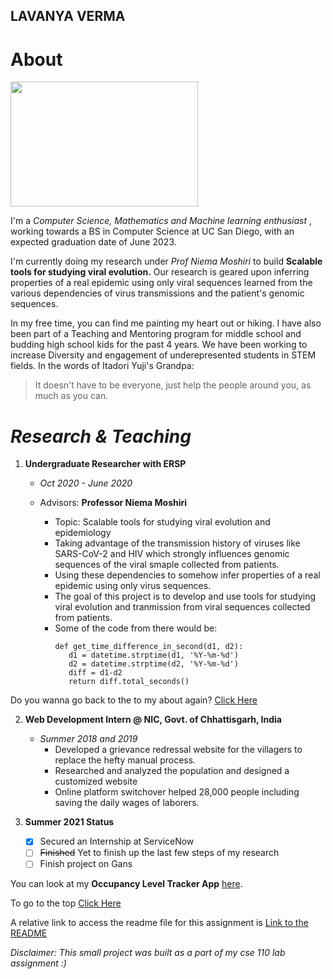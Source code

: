 ## LAVANYA VERMA
# About
<img src="https://miro.medium.com/max/2560/1*UBPbXxCACLSygvXutPPGSA.jpeg" height="200" width = "300">


   I'm a _Computer Science, Mathematics and Machine learning enthusiast_ , working towards a BS in Computer Science at UC San Diego, with an expected graduation date of June 2023.

   I'm currently doing my research under _Prof Niema Moshiri_ to build **Scalable tools for studying viral evolution.** Our research is geared upon inferring properties of a real epidemic using only viral sequences learned from the various dependencies of virus transmissions and the patient's genomic sequences.

   In my free time, you can find me painting my heart out or hiking. I have also been part of a Teaching and Mentoring program for middle school and budding high school kids for the past 4 years. We have been working to increase Diversity and engagement of underepresented students in STEM fields.
   In the words of Itadori Yuji's Grandpa:
> It doesn't have to be everyone, just help the people around you,
as much as you can.

# ***Research & Teaching***
1. **Undergraduate Researcher with ERSP**
   * _Oct 2020 - June 2020_
   
    * Advisors: **Professor Niema Moshiri**
      - Topic: Scalable tools for studying viral evolution and epidemiology
      - Taking advantage of the transmission history of viruses like SARS-CoV-2 and HIV which strongly influences genomic sequences of the viral smaple collected from patients.
      - Using these dependencies to somehow infer properties of a real epidemic using only virus sequences.
      - The goal of this project is to develop and use tools for studying viral evolution and tranmission from viral sequences collected from patients.
      - Some of the code from there would be:
         ```
         def get_time_difference_in_second(d1, d2):
            d1 = datetime.strptime(d1, '%Y-%m-%d')
            d2 = datetime.strptime(d2, '%Y-%m-%d')
            diff = d1-d2
            return diff.total_seconds()
         ```
Do you wanna go back to the to my about again? [Click Here](https://github.com/FiendFyre5/cse110Page/blob/add-gitignore/index.md#about)

2. **Web Development Intern @ NIC, Govt. of Chhattisgarh, India**
   * _Summer 2018 and 2019_ 
     - Developed a grievance redressal website for the villagers to replace the hefty manual process.
     - Researched and analyzed the population and designed a customized website
     - Online platform switchover helped 28,000 people including saving the daily wages of laborers.
     
3. **Summer 2021 Status**
     - [x] Secured an Internship at ServiceNow 
     - [ ] ~~Finished~~ Yet to finish up the last few steps of my research
     - [ ] Finish project on Gans

You can look at my **Occupancy Level Tracker App** [here](https://github.com/FiendFyre5/Occupancy_Level_Tracker).

To go to the top [Click Here](#about)

A relative link to access the readme file for this assignment is [Link to the README](README.md)

*Disclaimer: This small project was built as a part of my cse 110 lab assignment :)*

